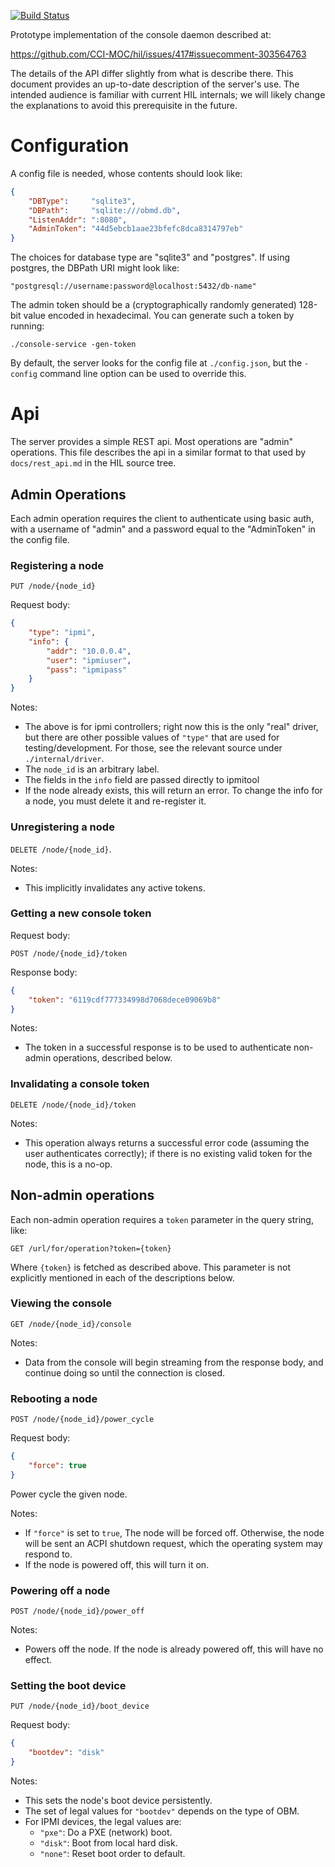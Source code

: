 [![Build Status][travis-img]][travis]

Prototype implementation of the console daemon described at:

<https://github.com/CCI-MOC/hil/issues/417#issuecomment-303564763>

The details of the API differ slightly from what is describe there. This
document provides an up-to-date description of the server's use. The
intended audience is familiar with current HIL internals; we will likely
change the explanations to avoid this prerequisite in the future.

# Configuration

A config file is needed, whose contents should look like:


```json
{
	"DBType":     "sqlite3",
	"DBPath":     "sqlite:///obmd.db",
	"ListenAddr": ":8080",
	"AdminToken": "44d5ebcb1aae23bfefc8dca8314797eb"
}
```

The choices for database type are "sqlite3" and "postgres".
If using postgres, the DBPath URI might look like:

	"postgresql://username:password@localhost:5432/db-name"

The admin token should be a (cryptographically randomly generated)
128-bit value encoded in hexadecimal. You can generate such a token by
running:

    ./console-service -gen-token

By default, the server looks for the config file at `./config.json`, but
the `-config` command line option can be used to override this.

# Api

The server provides a simple REST api. Most operations are "admin"
operations. This file describes the api in a similar format to that used
by `docs/rest_api.md` in the HIL source tree.

## Admin Operations

Each admin operation requires the client to authenticate using basic
auth, with a username of "admin" and a password equal to the
"AdminToken" in the config file.

### Registering a node

`PUT /node/{node_id}`

Request body:

```json
{
    "type": "ipmi",
    "info": {
        "addr": "10.0.0.4",
        "user": "ipmiuser",
        "pass": "ipmipass"
    }
}
```

Notes:

* The above is for ipmi controllers; right now this is the only
  "real" driver, but there are other possible values of `"type"`
  that are used for testing/development. For those, see the
  relevant source under `./internal/driver`.
* The `node_id` is an arbitrary label.
* The fields in the `info` field are passed directly to ipmitool
* If the node already exists, this will return an error. To change
  the info for a node, you must delete it and re-register it.

### Unregistering a node

`DELETE /node/{node_id}`.

Notes:

* This implicitly invalidates any active tokens.

### Getting a new console token

Request body:

`POST /node/{node_id}/token`

Response body:

```json
{
    "token": "6119cdf777334998d7068dece09069b8"
}
```

Notes:

* The token in a successful response is to be used to authenticate
  non-admin operations, described below.

### Invalidating a console token

`DELETE /node/{node_id}/token`

Notes:

* This operation always returns a successful error code (assuming the
  user authenticates correctly); if there is no existing valid token for
  the node, this is a no-op.

## Non-admin operations

Each non-admin operation requires a `token` parameter in the query
string, like:

`GET /url/for/operation?token={token}`

Where `{token}` is fetched as described above. This parameter is not
explicitly mentioned in each of the descriptions below.

### Viewing the console

`GET /node/{node_id}/console`

Notes:

* Data from the console will begin streaming from the response body, and
  continue doing so until the connection is closed.

### Rebooting a node

`POST /node/{node_id}/power_cycle`

Request body:

```json
{
    "force": true
}
```

Power cycle the given node.

Notes:

* If `"force"` is set to `true`, The node will be forced off. Otherwise,
  the node will be sent an ACPI shutdown request, which the operating
  system may respond to.
* If the node is powered off, this will turn it on.

### Powering off a node

`POST /node/{node_id}/power_off`

Notes:

* Powers off the node. If the node is already powered off, this will
  have no effect.

### Setting the boot device

`PUT /node/{node_id}/boot_device`

Request body:

```json
{
    "bootdev": "disk"
}
```

Notes:

* This sets the node's boot device persistently.
* The set of legal values for `"bootdev"` depends on the type of OBM.
* For IPMI devices, the legal values are:
  * `"pxe"`: Do a PXE (network) boot.
  * `"disk"`: Boot from local hard disk.
  * `"none"`: Reset boot order to default.

[net.Dial]: https://golang.org/pkg/net/#Dial
[travis]: https://travis-ci.org/CCI-MOC/obmd
[travis-img]: https://travis-ci.org/CCI-MOC/obmd.svg?branch=master

